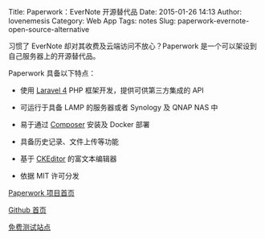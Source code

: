 Title: Paperwork：EverNote 开源替代品
Date: 2015-01-26 14:13
Author: lovenemesis
Category: Web App
Tags: notes
Slug: paperwork-evernote-open-source-alternative

习惯了 EverNote 却对其收费及云端访问不放心？Paperwork
是一个可以架设到自己服务器上的开源替代品。

Paperwork 具备以下特点：

* 使用 [Laravel 4](http://laravel.com/) PHP
框架开发，提供可供第三方集成的 API

* 可运行于具备 LAMP 的服务器或者 Synology 及 QNAP NAS 中

* 易于通过 [Composer](https://getcomposer.org/) 安装及 Docker 部署

* 具备历史记录、文件上传等功能

* 基于 [CKEditor](http://ckeditor.com/) 的富文本编辑器

* 依据 MIT 许可分发

[Paperwork 项目首页](http://paperwork.rocks/)

[Github 首页](https://github.com/twostairs/paperwork)

[免费测试站点](http://demo.paperwork.rocks/)
